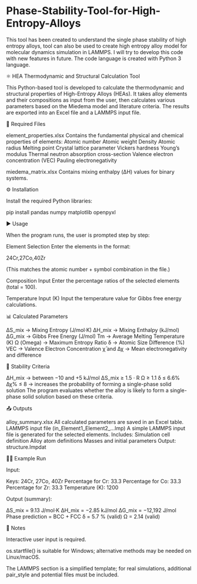 # Phase-Stability-Tool-for-High-Entropy-Alloys
This tool has been created to understand the single phase stability of high entropy alloys, tool can also be used to create high entropy alloy model for molecular dynamics simulation in LAMMPS. I will try to develop this code with new features in future. The code language is created with Python 3 language.


⚛️ HEA Thermodynamic and Structural Calculation Tool

This Python-based tool is developed to calculate the thermodynamic and structural properties of High-Entropy Alloys (HEAs).
It takes alloy elements and their compositions as input from the user, then calculates various parameters based on the Miedema model and literature criteria.
The results are exported into an Excel file and a LAMMPS input file.

📂 Required Files

element_properties.xlsx
Contains the fundamental physical and chemical properties of elements:
Atomic number
Atomic weight
Density
Atomic radius
Melting point
Crystal lattice parameter
Vickers hardness
Young’s modulus
Thermal neutron absorption cross-section
Valence electron concentration (VEC)
Pauling electronegativity

miedema_matrix.xlsx
Contains mixing enthalpy (ΔH) values for binary systems.

⚙️ Installation

Install the required Python libraries:

pip install pandas numpy matplotlib openpyxl

▶️ Usage

When the program runs, the user is prompted step by step:

Element Selection
Enter the elements in the format:

24Cr,27Co,40Zr


(This matches the atomic number + symbol combination in the file.)

Composition Input
Enter the percentage ratios of the selected elements (total = 100).

Temperature Input (K)
Input the temperature value for Gibbs free energy calculations.

📊 Calculated Parameters

ΔS_mix → Mixing Entropy (J/mol·K)
ΔH_mix → Mixing Enthalpy (kJ/mol)
ΔG_mix → Gibbs Free Energy (J/mol)
Tm → Average Melting Temperature (K)
Ω (Omega) → Maximum Entropy Ratio
δ → Atomic Size Difference (%)
VEC → Valence Electron Concentration
χ̄ and Δχ → Mean electronegativity and difference

📑 Stability Criteria

ΔH_mix → between −10 and +5 kJ/mol
ΔS_mix ≥ 1.5 · R
Ω ≥ 1.1
δ ≤ 6.6%
Δχ% ≤ 8 → increases the probability of forming a single-phase solid solution
The program evaluates whether the alloy is likely to form a single-phase solid solution based on these criteria.

📤 Outputs

alloy_summary.xlsx
All calculated parameters are saved in an Excel table.
LAMMPS input file (in_Element1_Element2_...lmp)
A simple LAMMPS input file is generated for the selected elements.
Includes:
Simulation cell definition
Alloy atom definitions
Masses and initial parameters
Output: structure.lmpdat

🧑‍🔬 Example Run

Input:

Keys: 24Cr, 27Co, 40Zr
Percentage for Cr: 33.3
Percentage for Co: 33.3
Percentage for Zr: 33.3
Temperature (K): 1200


Output (summary):

ΔS_mix = 9.13 J/mol·K
ΔH_mix = −2.85 kJ/mol
ΔG_mix = −12,192 J/mol
Phase prediction = BCC + FCC
δ = 5.7 % (valid)
Ω = 2.14 (valid)

📌 Notes

Interactive user input is required.

os.startfile() is suitable for Windows; alternative methods may be needed on Linux/macOS.

The LAMMPS section is a simplified template; for real simulations, additional pair_style and potential files must be included.
